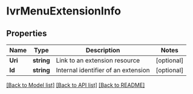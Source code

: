 # IvrMenuExtensionInfo

## Properties
Name | Type | Description | Notes
------------ | ------------- | ------------- | -------------
**Uri** | **string** | Link to an extension resource | [optional] 
**Id** | **string** | Internal identifier of an extension | [optional] 

[[Back to Model list]](../README.md#documentation-for-models) [[Back to API list]](../README.md#documentation-for-api-endpoints) [[Back to README]](../README.md)


